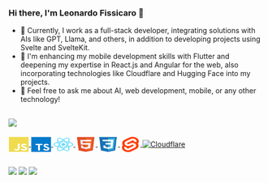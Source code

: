 ### Hi there, I'm Leonardo Fissicaro 👋

- 🔭 Currently, I work as a full-stack developer, integrating solutions with AIs like GPT, Llama, and others, in addition to developing projects using Svelte and SvelteKit.
- 🌱 I'm enhancing my mobile development skills with Flutter and deepening my expertise in React.js and Angular for the web, also incorporating technologies like Cloudflare and Hugging Face into my projects.
- 💬 Feel free to ask me about AI, web development, mobile, or any other technology!

##
 
<div>
  <a href="https://github.com/LFissicaro/LFissicaro" />
  <img height="180em" src="https://github-readme-stats.vercel.app/api/top-langs/?username=LFissicaro&layout=compact&langs_count=7&theme=dracula"/>
</div>

<div style="display: inline_block"><br>
  <img align="center" alt="JavaScript" height="30" width="40" src="https://raw.githubusercontent.com/devicons/devicon/master/icons/javascript/javascript-plain.svg">
  <img align="center" alt="TypeScript" height="30" width="40" src="https://raw.githubusercontent.com/devicons/devicon/master/icons/typescript/typescript-plain.svg">
  <img align="center" alt="React" height="30" width="40" src="https://raw.githubusercontent.com/devicons/devicon/master/icons/react/react-original.svg">
  <img align="center" alt="HTML" height="30" width="40" src="https://raw.githubusercontent.com/devicons/devicon/master/icons/html5/html5-original.svg">
  <img align="center" alt="CSS" height="30" width="40" src="https://raw.githubusercontent.com/devicons/devicon/master/icons/css3/css3-original.svg">
  
  <!-- New Technology Icons -->
  <img align="center" alt="Svelte" height="30" width="40" src="https://raw.githubusercontent.com/devicons/devicon/master/icons/svelte/svelte-original.svg">
  <img align="center" alt="Cloudflare" height="30" width="40" src="https://cdn.simpleicons.org/cloudflare">
</div>

##
  
<div>
  <a href="https://instagram.com/leoofissicaro" target="_blank"><img src="https://img.shields.io/badge/-Instagram-%23E4405F?style=for-the-badge&logo=instagram&logoColor=white" target="_blank"></a>
  <a href = "mailto:leofissicaro@gmail.com"><img src="https://img.shields.io/badge/-Gmail-%23333?style=for-the-badge&logo=gmail&logoColor=white" target="_blank"></a>
  <a href="https://www.linkedin.com/in/leonardo-fissicaro" target="_blank"><img src="https://img.shields.io/badge/-LinkedIn-%230077B5?style=for-the-badge&logo=linkedin&logoColor=white" target="_blank"></a> 
</div>
